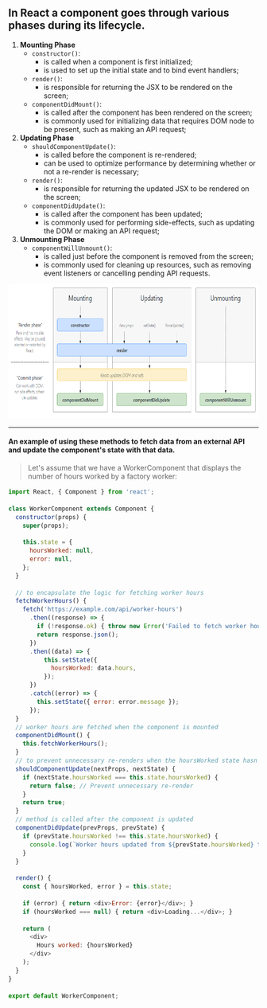 ## In React a component goes through various phases during its lifecycle.

1. **Mounting Phase**
    * `constructor()`:
        - is called when a component is first initialized;
        - is used to set up the initial state and to bind event handlers;
    * `render()`:
        - is responsible for returning the JSX to be rendered on the screen;
    * `componentDidMount()`:
        - is called after the component has been rendered on the screen;
        - is commonly used for initializing data that requires DOM node to be present, such as making an API request;
2. **Updating Phase**
    * `shouldComponentUpdate()`:
        - is called before the component is re-rendered;
        - can be used to optimize performance by determining whether or not a re-render is necessary;
    * `render()`:
        - is responsible for returning the updated JSX to be rendered on the screen;
    * `componentDidUpdate()`:
        - is called after the component has been updated;
        - is commonly used for performing side-effects, such as updating the DOM or making an API request;
3. **Unmounting Phase**
    * `componentWillUnmount()`:
        - is called just before the component is removed from the screen;
        - is commonly used for cleaning up resources, such as removing event listeners or cancelling pending API requests.

<p align="center">
  <img src="https://github.com/SKindij/SKindij/blob/main/recources/react-lifecycle-methods.jpg" 
    title="react-lifecycle-method" alt="react-lifecycle-method" width="640" height="270"/>  
</p> 

_ _ _

#### An example of using these methods to fetch data from an external API and update the component's state with that data.

> Let's assume that we have a WorkerComponent that displays the number of hours worked by a factory worker:

```javascript
import React, { Component } from 'react';

class WorkerComponent extends Component {
  constructor(props) {
    super(props);

    this.state = {
      hoursWorked: null,
      error: null,
    };
  }

  // to encapsulate the logic for fetching worker hours
  fetchWorkerHours() {
    fetch('https://example.com/api/worker-hours')
      .then((response) => {
        if (!response.ok) { throw new Error('Failed to fetch worker hours'); }
        return response.json();
      })
      .then((data) => {
          this.setState({
            hoursWorked: data.hours,
          });
      })
      .catch((error) => {
        this.setState({ error: error.message });
      });
  }
  // worker hours are fetched when the component is mounted
  componentDidMount() {
    this.fetchWorkerHours();
  }
  // to prevent unnecessary re-renders when the hoursWorked state hasn't changed
  shouldComponentUpdate(nextProps, nextState) {
    if (nextState.hoursWorked === this.state.hoursWorked) {
      return false; // Prevent unnecessary re-render
    }
    return true;
  }
  // method is called after the component is updated
  componentDidUpdate(prevProps, prevState) {
    if (prevState.hoursWorked !== this.state.hoursWorked) {
      console.log(`Worker hours updated from ${prevState.hoursWorked} to ${this.state.hoursWorked}`);
    }
  }

  render() {
    const { hoursWorked, error } = this.state;

    if (error) { return <div>Error: {error}</div>; }
    if (hoursWorked === null) { return <div>Loading...</div>; }

    return (
      <div>
        Hours worked: {hoursWorked}
      </div>
    );
  }
}

export default WorkerComponent;
```






